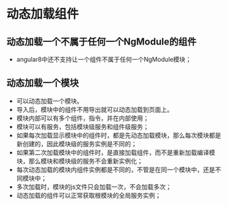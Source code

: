 # 动态加载组件

## 动态加载一个不属于任何一个NgModule的组件
- angular8中还不支持让一个组件不属于任何一个NgModule模块；

## 动态加载一个模块
- 可以动态加载一个模块。
- 导入后，模块中的组件不用导出就可以动态加载到页面上。
- 模块内部可以有多个组件，指令，并在内部使用；
- 模块可以有服务，包括模块级服务和组件级服务；
- 如果每次加载显示模块中的组件时，都是先动态加载模块，那么每次模块都是新创建的，因此模块级的服务实例是不同的；
- 如果第二次加载模块中的组件时，是直接加载组件，而不是重新加载编译模块，那么模块和模块级的服务不会重新实例化；
- 每次动态加载的模块内组件实例都是不同的，不管是在同一个模块中，还是不同模块中；
- 多次加载时，模块的js文件只会加载一次，不会加载多次；
- 动态加载的组件可以正常获取根模块的全局服务实例；

